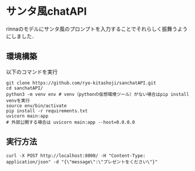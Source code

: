 # サンタ風chatAPI
rinnaのモデルにサンタ風のプロンプトを入力することでそれらしく振舞うようにしました．

## 環境構築
以下のコマンドを実行
```
git clone https://github.com/ryo-kitashoji/sanchatAPI.git
cd sanchatAPI/
python3 -m venv env # venv（pythonの仮想環境ツール）がない場合はpip install venvを実行
source env/bin/activate
pip install -r requirements.txt
uvicorn main:app
# 外部公開する場合は uvicorn main:app --host=0.0.0.0
```

## 実行方法
```
curl -X POST http://localhost:8000/ -H "Content-Type: application/json" -d "{\"message\":\"プレゼントをください\"}"
```